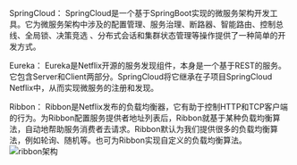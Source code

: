 SpringCloud：
SpringCloud是一个基于SpringBoot实现的微服务架构开发工具。它为微服务架构中涉及的配置管理、服务治理、断路器、智能路由、控制总线、全局锁、决策竞选 、分布式会话和集群状态管理等操作提供了一种简单的开发方式。

Eureka：
Eureka是Netflix开源的服务发现组件，本身是一个基于REST的服务。它包含Server和Client两部分。SpringCloud将它继承在子项目SpringCloud Netflix中，从而实现微服务的注册和发现。

Ribbon：
Ribbon是Netflix发布的负载均衡器，它有助于控制HTTP和TCP客户端的行为。为Ribbon配置服务提供者地址列表后，Ribbon就基于某种负载均衡算法，自动地帮助服务消费者去请求。Ribbon默认为我们提供很多的负载均衡算法，例如轮询、随机等。也可为Ribbon实现自定义的负载均衡算法。 
![](/cloud-img/ribbon架构.jpg "ribbon架构")


